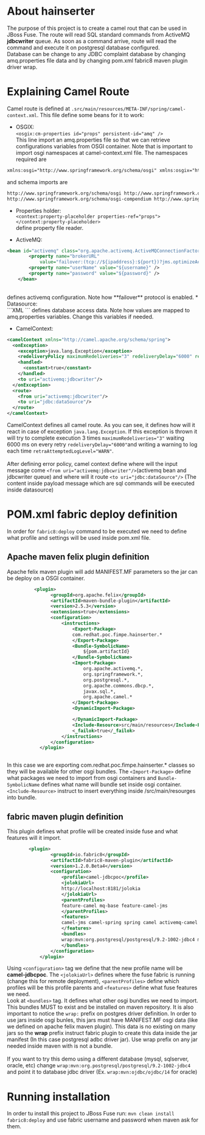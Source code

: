 # About hainserter

The purpose of this project is to create a camel rout that can be used in JBoss Fuse.
The route will read SQL standard commands from ActiveMQ **jdbcwriter** queue. As soon as a command arrive, route will read the command and execute it on postgresql database configured.<br/>
Database can be change to any JDBC complaint database by changing amq.properties file data and by changing pom.xml fabric8 maven plugin driver wrap.

# Explaining Camel Route

Camel route is defined at `.src/main/resources/META-INF/spring/camel-context.xml`. This file define some beans for it to work:<br/>

* OSGIX: <br/>`<osgix:cm-properties id="props" persistent-id="amq" />` <br/>This line import an amq.properties file so that we can retrieve configurations variables from OSGI container. Note that is important to import osgi namespaces at camel-context.xml file. The namespaces required are<br/> 
```XML
xmlns:osgi="http://www.springframework.org/schema/osgi" xmlns:osgix="http://www.springframework.org/schema/osgi-compendium”
``` 
and schema imports are 
```XML
http://www.springframework.org/schema/osgi http://www.springframework.org/schema/osgi/spring-osgi.xsd
http://www.springframework.org/schema/osgi-compendium http://www.springframework.org/schema/osgi-compendium/spring-osgi-compendium.xsd">
```

* Properties holder:<br/>
`<context:property-placeholder properties-ref="props"></context:property-placeholder>` <br/>
define property file reader.

* ActiveMQ: <br/>
```XML
<bean id="activemq" class="org.apache.activemq.ActiveMQConnectionFactory">
		<property name="brokerURL"
			value="failover:(tcp://${ipaddress}:${port})?jms.optimizeAcknowledge=true&amp;jms.prefetchPolicy.queuePrefetch=5000&amp;timeout=3000" />
		<property name="userName" value="${username}" />
		<property name="password" value="${password}" />
	</bean>
``` 
<br/>
defines activemq configuration. Note how **failover** protocol is enabled.
* Datasource: <br/>
```XML
<bean id="dataSource" class="org.apache.commons.dbcp.BasicDataSource"
		destroy-method="close">
		<property name="driverClassName" value="org.postgresql.Driver" />
		<property name="url"
			value="jdbc:postgresql://${dbipaddress}:${dbport}/${dbname}" />
		<property name="username" value="${dbusername}" />
		<property name="password" value="${dbpassword}" /> 
</bean>
``` 
defines database access data. Note how values are mapped to amq.properties variables. Change this variables if needed.

* CamelContext:<br/>
```XML
<camelContext xmlns="http://camel.apache.org/schema/spring">
  <onException>
    <exception>java.lang.Exception</exception>
    <redeliveryPolicy maximumRedeliveries="3" redeliveryDelay="6000" retryAttemptedLogLevel="WARN"/>
    <handled>
      <constant>true</constant>
    </handled>
    <to uri="activemq:jdbcwriter"/>
  </onException>
  <route>
    <from uri="activemq:jdbcwriter"/>
    <to uri="jdbc:dataSource"/>
  </route>
</camelContext>
```
CamelContext defines all camel route. As you can see, it defines how will it react in case of exception `java.lang.Exception`. If this exception is thrown it will try to complete execution 3 times `maximumRedeliveries="3"` waiting 6000 ms on every retry `redeliveryDelay="6000"`and writing a warning to log each time `retraAttemptedLogLevel="WARN"`.<br/><br/>
After defining error policy, camel context define where will the input message come `<from uri="activemq:jdbcwriter"/>`(activemq bean and jdbcwriter queue) and where will it route `<to uri="jdbc:dataSource"/>` (The content inside payload message which are sql commands will be executed inside datasource)

# POM.xml fabric deploy definition

In order for `fabric8:deploy` command to be executed we need to define what profile and settings will be used inside pom.xml file.

## Apache maven felix plugin definition

Apache felix maven plugin will add MANIFEST.MF parameters so the jar can be deploy on a OSGI container. <br/>

```XML 
		  <plugin>
				<groupId>org.apache.felix</groupId>
				<artifactId>maven-bundle-plugin</artifactId>
				<version>2.5.3</version>
				<extensions>true</extensions>
				<configuration>
					<instructions>
						<Export-Package>
                        com.redhat.poc.fimpe.hainserter.*
                        </Export-Package>
						<Bundle-SymbolicName>
                        	${pom.artifactId}
                        </Bundle-SymbolicName>
						<Import-Package>
							org.apache.activemq.*,
							org.springframework.*,
							org.postgresql.*,
							org.apache.commons.dbcp.*,
							javax.sql.*,
							org.apache.camel.*
						</Import-Package>
						<DynamicImport-Package>

						</DynamicImport-Package>
						<Include-Resource>src/main/resources</Include-Resource>
						<_failok>true</_failok>
					</instructions>
				</configuration>
			</plugin>
			
```

In this case we are exporting com.redhat.poc.fimpe.hainserter.* classes so they will be available for other osgi bundles. The `<Import-Package>` define what packages we need to import from osgi containers and `Bundle-SymbolicName` defines what name will bundle set inside osgi container.<br/>
`<Include-Resource>` instruct to insert everything inside /src/main/resourges into bundle.

## fabric maven plugin definition

This plugin defines what profile will be created inside fuse and what features will it import.

```XML
		<plugin>
				<groupId>io.fabric8</groupId>
				<artifactId>fabric8-maven-plugin</artifactId>
                <version>1.2.0.Beta4</version>
				<configuration>
					<profile>camel-jdbcpoc</profile>
					<jolokiaUrl>
                    http://localhost:8181/jolokia
                    </jolokiaUrl>
					<parentProfiles>
                    feature-camel mq-base feature-camel-jms
                    </parentProfiles>
					<features>
                    camel-jms camel-spring spring camel activemq-camel spring-jms spring-jdbc camel-jdbc camel-sql
                    </features>
					<bundles>
                    wrap:mvn:org.postgresql/postgresql/9.2-1002-jdbc4 mvn:org.apache.servicemix.bundles/org.apache.servicemix.bundles.commons-dbcp/1.4_3
                    </bundles>
				</configuration>
			</plugin>
```

Using `<configuration>` tag we define that the new profile name will be **camel-jdbcpoc**. The `<jolokiaUrl>` defines where the fuse fabric is running (change this for remote deployment), `<parentProfiles>` define which profiles will be this profile parents and `<features>` define what fuse features we need. <br/>
Look at `<bundles>` tag. It defines what other osgi bundles we need to import. This bundles MUST to exist and be installed on maven repository. It is also important to notice the `wrap:` prefix on postgres driver definition. In order to use jars inside osgi bunles, this jars must have MANIFEST.MF osgi data (like we defined on apache felix maven plugin). This data is no existing on many jars so the **wrap** prefix instruct fabric plugin to create this data inside the jar manifest (In this case postgresql adbc driver jar).  Use wrap prefix on any jar needed inside maven with is not a bundle.<br/><br/>
If you want to try this demo using a different database (mysql, sqlserver, oracle, etc) change `wrap:mvn:org.postgresql/postgresql/9.2-1002-jdbc4` and point it to database jdbc driver (Ex. `wrap:mvn:ojdbc/ojdbc/14` for oracle)

# Running installation

In order tu install this project to JBoss Fuse run: `mvn clean install fabric8:deploy` and use fabric username and password when maven ask for them.

